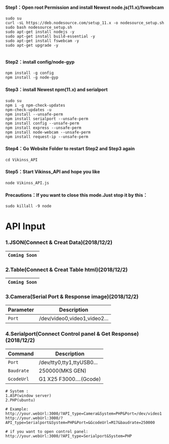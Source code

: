 ####  Step1：Open root Permission and install Newest node.js(11.x)/fswebcam 
```
sudo su
curl -sL https://deb.nodesource.com/setup_11.x -o nodesource_setup.sh
sudo bash nodesource_setup.sh
sudo apt-get install nodejs -y
sudo apt-get install build-essential -y
sudo apt-get install fswebcam -y
sudo apt-get upgrade -y


```


####  Step2：install config/node-gyp
```
npm install -g config
npm install -g node-gyp

```

####  Step3：install Newest npm(11.x) and serialport 
```
sudo su
npm i -g npm-check-updates
npm-check-updates -u
npm install --unsafe-perm
npm install serialport --unsafe-perm
npm install config --unsafe-perm
npm install express --unsafe-perm
npm install node-webcam --unsafe-perm
npm install request-ip --unsafe-perm
```

####  Step4：Go Website Folder to restart Step2 and Step3 again
```
cd Vikinss_API
```

####  Step5：Start Vikinss_API and hope you like 
```
node Vikinss_API.js
```

####  Precautions：If you want to close this mode.Just stop it by this：
```
sudo killall -9 node
```


# API Input

### 1.JSON(Connect & Creat Data)(2018/12/2)

| `Coming Soon` |
| ------------- |

### 2.Table(Connect & Creat Table html)(2018/12/2)

| `Coming Soon` |
| ------------- |

### 3.Camera(Serial Port & Response image)(2018/12/2)

| Parameter  | Description |
| ------------- | ------------- |
| `Port`  | /dev/video0,video1,video2... |


### 4.Serialport(Connect Control panel & Get Response)(2018/12/2)

| Command | Description |
| ------------- | ------------- |
| `Port`  | /dev/tty0,tty1,ttyUSB0... |
| `Baudrate`  | 250000(MKS GEN) |
| `GcodeUrl`  | G1 X25 F3000....(Gcode) |

```
# System :
1.ASP(window server)
2.PHP(ubuntu)

# Example:
http://your.webUrl:3000/?API_type=Camera&System=PHP&Port=/dev/video1
http://your.webUrl:3000/?API_type=Serialport&System=PHP&Port=&GcodeUrl=M17&baudrate=250000

# if you want to open control panel:
http://your.webUrl:3000/?API_type=Serialport&System=PHP


```

